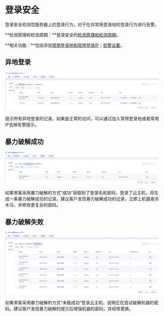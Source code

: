 

# 登录安全

登录安全检测您服务器上的登录行为，对于在非常用登录地的登录行为进行告警。

**检测原理和检测周期：**登录安全的[检测原理和检测周期](uhids/function/AbnormalLogin)。

**相关功能：**包括添加[常用登录地和常用登录IP](uhids/operation/whitelist)；[告警设置](uhids/operation/alert)。

## 异地登录

![](/images/operation/events/异地登录.png)

提示所有异地登录的记录。如果是正常的访问，可以通过加入常用登录地或者常用IP去掉告警提示。

## 暴力破解成功

![](/images/operation/events/暴力破解成功.png)

如果黑客采用暴力破解的方式“成功”获取到了登录名和密码，登录了云主机，将生成一条暴力破解成功的记录。建议客户发现暴力破解成功的记录，立即上机器查杀木马，并修改更复杂的密码。

## 暴力破解失败

![](/images/operation/events/暴力破解失败.png)

如果黑客采用暴力破解的方式“未能成功”登录云主机，说明正在尝试破解机器的密码。建议客户发现暴力破解的提示后增强机器的密码，并经常更换。
